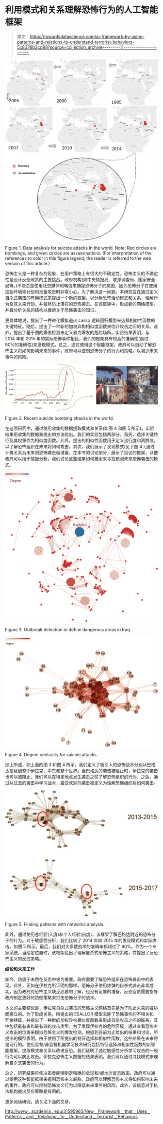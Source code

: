 # 利用模式和关系理解恐怖行为的人工智能框架

> 原文：<https://towardsdatascience.com/ai-framework-by-using-patterns-and-relations-to-understand-terrorist-behaviors-5c8378b2cd88?source=collection_archive---------11----------------------->

![](img/0927011272425455f395f588f8b49f0d.png)

Figure 1\. Data analysis for suicide attacks in the world. Note: Red circles are bombings, and green circles are assassinations. (For interpretation of the references to color in this figure legend, the reader is referred to the web version of this article.)

恐怖主义是一种复杂的现象，在用户策略上有很大的不确定性。恐怖主义的不确定性是设计反恐政策的主要挑战。政府机构(如中央情报局、联邦调查局、国家安全局等。)不能总是使用社交媒体和电信来捕捉恐怖分子的意图，因为恐怖分子在使用这些环境来计划和准备攻击时非常小心。为了解决这一问题，本研究旨在通过定义自杀式袭击的有用模式来提出一个新的框架，以分析恐怖活动模式和关系，理解行为及其未来行动，并最终防止潜在的恐怖袭击。在该框架中，形成新的网络模型，并且分析关系的结构以推断关于恐怖袭击的知识。

更具体地说，提出了一种进化模拟退火 Lasso 逻辑回归模型来选择相似性函数的关键特征。随后，提出了一种新的加权异构相似度函数来估计攻击之间的关系。此外，提出了基于图的爆发检测来定义暴力爆发的危险场所。实验结果表明，与 2014 年和 2015 年的实际恐怖事件相比，我们的框架具有较高的准确性(超过 90%的准确性)来发现模式。总之，通过使用这个智能框架，政府可以自动了解恐怖主义将如何影响未来的事件，政府可以控制恐怖分子的行为和策略，以减少未来事件的风险。

![](img/1a0b3cc38464afc34b90205591db7fee.png)

Figure 2\. Recent suicide bombing attacks in the world.

在这项研究中，通过使用收集的数据提取模式和关系(如图 4 和图 5 所示)。实验结果用收集的数据和提出的方法给出。我们的实验包括两部分。首先，选择关键特征及其权重作为相似度函数。此外，提出的相似性函数用于定义流行度和离群值，以了解恐怖组织在未来将如何攻击。其次，我们展示了发现模式(见下图 4 ),通过计算关系为未来的恐怖袭击做准备。在本节的讨论部分，展示了拟议的框架，以便政府可以用于情报分析。我们讨论这些结果如何被用来寻找预测未来恐怖袭击的模式。

![](img/d5efdbba369704ba1593809621d90678.png)

Figure 3\. Outbreak detection to define dangerous areas in Iraq.

![](img/196beb90abfa3c68361011f9841c12a5.png)

Figure 4\. Degree centrality for suicide attacks.

综上所述，如上面的图 3 和图 4 所示，我们定义了吸引人的恐怖战术分别从巴格达蔓延到整个伊拉克、中东和整个世界。当巴格达的袭击被阻止时，伊拉克的袭击也可以被阻止，我们可以在特定地点发生袭击之前了解恐怖组织的行为。之后，通过从过去的袭击中学习战术，最受欢迎的袭击被定义为理解恐怖组织将如何袭击。

![](img/da9479d7f5e392e02728127dbd7bd846.png)

Figure 5\. Finding patterns with networks analysis.

此外，通过使用总经验(入度)和个人经验(出度)，该框架了解巴格达附近的恐怖分子的行为。对于敏感性分析，我们比较了 2014 年和 2015 年的发现模式和实际攻击，如图 5 所示。最后，我们对大多数战术的准确率都超过了 90%。作为一个专家系统，当给定位置时，该框架给出了理解自杀式恐怖主义的策略，并提出了反恐怖主义的反应策略。

**结论和未来工作**

如今，防患于未然在反恐中极为重要。政府需要了解恐怖组织在恐怖袭击中的表现。此外，正如在伊拉克所证明的那样，恐怖分子使用炸弹的自杀式袭击非常成功，因为政府对恐怖主义缺乏必要的了解，也没有足够的准备。反恐官员需要指导政府制定更好的防御策略来打击恐怖分子的战术。

本文的主要结论是，伊拉克自杀式袭击的恐怖主义网络首先是为了防止未来的威胁而建立的。为了形成关系，所提出的 ESALLOR 模型去除了恐怖事件的不相关和冗余特征，并提出了一种新的加权异构相似度函数来形成自杀攻击之间的联系，其中包括最有害和最有效的攻击类型。为了发现伊拉克的危险区域，通过查看恐怖主义攻击的位置来模拟恐怖主义的爆发检测。根据到目前为止给出的结果和讨论，所提出的模型表明，由于使用了所提出的特征选择和相似性函数，这些结果在未来将是可行的。使用监督/非监督机器学习技术研究包括特征选择和相似性函数的新智能框架。提取模式和关系以改进反恐。我们证明了通过敏感性分析学习攻击的一般行为可以防止攻击。伊拉克恐怖主义数据的结果表明，我们可以通过寻找模式来理解自杀式袭击的行为。

总之，研究结果将使决策者能够制定精确的全球和/或地方反恐政策。政府可以通过使用这种智能框架来遏制恐怖主义威胁。政府可以理解恐怖主义将如何影响未来的事件，政府可以控制恐怖主义行为以降低未来事件的风险。此外，该信息对于执法机构提出反应策略是有用的。

更多阅读研究，请关注下面的文章。

[http://www . academia . edu/31595965/New _ Framework _ that _ Uses _ Patterns _ and _ Relations _ to _ Understand _ Terrorist _ Behaviors](http://www.academia.edu/31595965/New_Framework_that_Uses_Patterns_and_Relations_to_Understand_Terrorist_Behaviors)